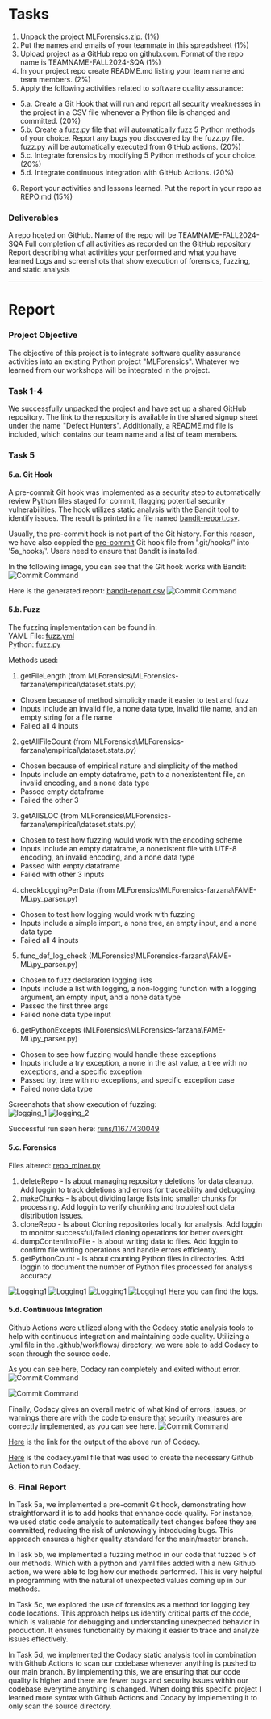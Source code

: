 # Tasks
1. Unpack the project MLForensics.zip. (1%)
2. Put the names and emails of your teammate in this spreadsheet (1%)
3. Upload project as a GitHub repo on github.com. Format of the repo name is TEAMNAME-FALL2024-SQA (1%)
4. In your project repo create README.md listing your team name and team members. (2%)
5. Apply the following activities related to software quality assurance:
- 5.a. Create a Git Hook that will run and report all security weaknesses in the project in a CSV file whenever a Python file is changed and committed. (20%)
- 5.b. Create a fuzz.py file that will automatically fuzz 5 Python methods of your choice. Report any bugs you discovered by the fuzz.py file. fuzz.py will be automatically executed from GitHub actions. (20%)
- 5.c. Integrate forensics by modifying 5 Python methods of your choice. (20%)
- 5.d. Integrate continuous integration with GitHub Actions. (20%)
6. Report your activities and lessons learned. Put the report in your repo as REPO.md (15%)

### Deliverables
A repo hosted on GitHub. Name of the repo will be TEAMNAME-FALL2024-SQA
Full completion of all activities as recorded on the GitHub repository
Report describing what activities your performed and what you have learned
Logs and screenshots that show execution of forensics, fuzzing, and static analysis

----

# Report
### Project Objective
The objective of this project is to integrate software quality assurance activities into an existing Python project "MLForensics". Whatever we learned from our workshops will be integrated in the project.

### Task 1-4
We successfully unpacked the project and have set up a shared GitHub repository. The link to the repository is available in the shared signup sheet under the name "Defect Hunters". Additionally, a README.md file is included, which contains our team name and a list of team members.

### Task 5
#### 5.a. Git Hook
A pre-commit Git hook was implemented as a security step to automatically review Python files staged for commit, flagging potential security vulnerabilities. The hook utilizes static analysis with the Bandit tool to identify issues. The result is printed in a file named [bandit-report.csv](5a_hooks/bandit-report.csv).

Usually, the pre-commit hook is not part of the Git history. For this reason, we have also coppied the [pre-commit](5a_hooks/pre-commit) Git hook file from '.git/hooks/' into '5a_hooks/'. Users need to ensure that Bandit is installed.

In the following image, you can see that the Git hook works with Bandit:
![Commit Command](5a_hooks/5a_pre-commit_with_bandit_0.png)

Here is the generated report: [bandit-report.csv](5a_hooks/bandit-report.csv)
![Commit Command](5a_hooks/5a_pre-commit_result.png)

#### 5.b. Fuzz
The fuzzing implementation can be found in: \
YAML File: [fuzz.yml](.github/workflows/fuzz.yml) \
Python: [fuzz.py](MLForensics/MLForensics-farzana/bin/fuzz/fuzz.py)

Methods used:
1. getFileLength (from MLForensics\MLForensics-farzana\empirical\dataset.stats.py)
- Chosen because of method simplicity made it easier to test and fuzz
- Inputs include an invalid file, a none data type, invalid file name, and an empty string for a file name
- Failed all 4 inputs
2. getAllFileCount (from MLForensics\MLForensics-farzana\empirical\dataset.stats.py)
- Chosen because of empirical nature and simplicity of the method
- Inputs include an empty dataframe, path to a nonexistentent file, an invalid encoding, and a none data type
- Passed empty dataframe
- Failed the other 3
3. getAllSLOC (from MLForensics\MLForensics-farzana\empirical\dataset.stats.py)
- Chosen to test how fuzzing would work with the encoding scheme
- Inputs include an empty dataframe, a nonexistent file with UTF-8 encoding, an invalid encoding, and a none data type
- Passed with empty dataframe
- Failed with other 3 inputs
4. checkLoggingPerData (from MLForensics\MLForensics-farzana\FAME-ML\py_parser.py)
- Chosen to test how logging would work with fuzzing
- Inputs include a simple import, a none tree, an empty input, and a none data type
- Failed all 4 inputs
5. func_def_log_check (MLForensics\MLForensics-farzana\FAME-ML\py_parser.py)
- Chosen to fuzz declaration logging lists
- Inputs include a list with logging, a non-logging function with a logging argument, an empty input, and a none data type
- Passed the first three args
- Failed none data type input
6. getPythonExcepts (MLForensics\MLForensics-farzana\FAME-ML\py_parser.py)
- Chosen to see how fuzzing would handle these exceptions
- Inputs include a try exception, a none in the ast value, a tree with no exceptions, and a specific exception
- Passed try, tree with no exceptions, and specific exception case
- Failed none data type

Screenshots that show execution of fuzzing: \
![logging_1](5b_fuzzing/5b_screenshot_1.PNG)
![logging_2](5b_fuzzing/5b_screenshot_2.PNG)

Successful run seen here: [runs/11677430049](https://github.com/GoellNico/DefectHunters-FALL2024-SQA/actions/runs/11677430049)

#### 5.c. Forensics
Files altered:
[repo_miner.py](MLForensics/MLForensics-farzana/mining/repo_miner.py)

1. deleteRepo - Is about managing repository deletions for data cleanup. Add loggin to track deletions and errors for traceability and debugging.
2. makeChunks - Is about dividing large lists into smaller chunks for processing. Add loggin to verify chunking and troubleshoot data distribution issues.
3. cloneRepo - Is about Cloning repositories locally for analysis. Add loggin to monitor successful/failed cloning operations for better oversight.
4. dumpContentIntoFile - Is about writing data to files. Add loggin to confirm file writing operations and handle errors efficiently.
5. getPythonCount - Is about counting Python files in directories. Add loggin to document the number of Python files processed for analysis accuracy.

![Logging1](5c_forensics/LoggingCode1.png)
![Logging1](5c_forensics/LoggingCode2.png)
![Logging1](5c_forensics/LoggingCode3.png)
![Logging1](5c_forensics/LoggingEvidence.png)
[Here](5c_forensics/repo_mining_forensics.log) you can find the logs.

#### 5.d. Continuous Integration
Github Actions were utilized along with the Codacy static analysis tools to help with continuous integration and maintaining code quality. Utilizing a .yml file in the .github/workflows/ directory, we were able to add Codacy to scan through the source code.

As you can see here, Codacy ran completely and exited without error.
![Commit Command](5d_github_actions/codacy_overview.png)

![Commit Command](5d_github_actions/codacy_beginning_logs.png)

Finally, Codacy gives an overall metric of what kind of errors, issues, or warnings there are with the code to ensure that security measures are correctly implemented, as you can see here.
![Commit Command](5d_github_actions/codacy_ending_metrics_summary.png)

[Here](https://github.com/GoellNico/DefectHunters-FALL2024-SQA/actions/runs/11675889498/job/32511215142) is the link for the output of the above run of Codacy.

[Here](.github/workflows/codacy.yml) is the codacy.yaml file that was used to create the necessary Github Action to run Codacy.

### 6. Final Report

In Task 5a, we implemented a pre-commit Git hook, demonstrating how straightforward it is to add hooks that enhance code quality. For instance, we used static code analysis to automatically test changes before they are committed, reducing the risk of unknowingly introducing bugs. This approach ensures a higher quality standard for the main/master branch.

In Task 5b, we implemented a fuzzing method in our code that fuzzed 5 of our methods. Which with a python and yaml files added with a new Github action, we were able to log how our methods performed. This is very helpful in programming with the natural of unexpected values coming up in our methods.

In Task 5c, we explored the use of forensics as a method for logging key code locations. This approach helps us identify critical parts of the code, which is valuable for debugging and understanding unexpected behavior in production. It ensures functionality by making it easier to trace and analyze issues effectively.

In Task 5d, we implemented the Codacy static analysis tool in combination with Github Actions to scan our codebase whenever anything is pushed to our main branch. By implementing this, we are ensuring that our code quality is higher and there are fewer bugs and security issues within our codebase everytime anything is changed. When doing this specific project I learned more syntax with Github Actions and Codacy by implementing it to only scan the source directory.
